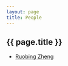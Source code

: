 ```yaml
---
layout: page
title: People
---
```


## {{ page.title }}

+ [Ruobing Zheng][a]

[a]: http://robinzheng.com
